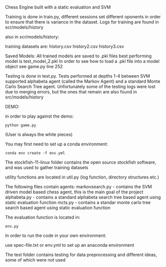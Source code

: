 Chess Engine built with a static evaluation and SVM

Training is done in train.py, different sessions set different oponents in order to ensure that there is variance
in the dataset.
Logs for training are found in scr/models/history

also in scr/models/history:

training datasets are:
    history.csv
    history2.csv
    history3.csv

Saved Models:
    All trained models are saved to .pkl files
    best performing model is test_model_2.pkl
    In order to see how to load a .pkl file into a model object see game.py line 252


Testing is done in test.py. Tests performed at depths 1-4 between SVM supported alphabeta agent (called the Markov Agent) and a
standard Monte Carlo Search Tree agent.
Unfortunately some of the testing logs were lost due to merging errors, but the ones that remain are also found in
src/models/history

DEMO:

in order to play against the demo:

    python game.py
(User is always the white pieces)

You may first need to set up a conda environment:

    conda env create -f env.yml


The stockfish-11-linux folder contains the open source stockfish software, and was used to gather training datasets

utility functions are located in util.py (log function, directory structures etc.)

The following files contain agents:
    markovsearch.py - contains the SVM driven model based chess agent, this is the main goal of the project
    alphabeta.py - contains a standard alphabeta search tree based agent using static evaluation function
    mcts.py - contains a standar monte carlo tree search based agent using static evaluation function 

The evaluation function is located in:

    env.py

In order to run the code in your own environment:

use spec-file.txt or env.yml to set up an anaconda environment

The test folder contains testing for data preprocessing and different ideas, some of which were not used 

